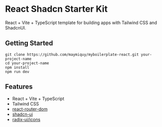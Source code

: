 # React Shadcn Starter Kit

React + Vite + TypeScript template for building apps with Tailwind CSS and ShadcnUI.

## Getting Started

```
git clone https://github.com/maymiquy/myboilerplate-react.git your-project-name
cd your-project-name
npm install
npm run dev
```

## Features

- React + Vite + TypeScript
- Tailwind CSS
- [react-router-dom](https://www.npmjs.com/package/react-router-dom)
- [shadcn-ui](https://github.com/shadcn-ui/ui/)
- [radix-ui/icons](https://www.radix-ui.com/icons)

